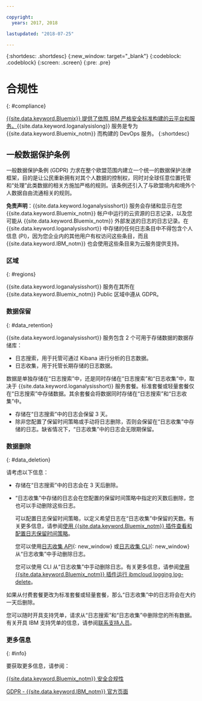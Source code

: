 ```yaml
---

copyright:
  years: 2017, 2018

lastupdated: "2018-07-25"

---
```



{:shortdesc: .shortdesc}
{:new_window: target="_blank"}
{:codeblock: .codeblock}
{:screen: .screen}
{:pre: .pre}


# 合规性
{: #compliance}

[{{site.data.keyword.Bluemix}} 提供了依照 IBM 严格安全标准构建的云平台和服务。](/docs/security/compliance.html#compliance){{site.data.keyword.loganalysislong}} 服务是专为 {{site.data.keyword.Bluemix_notm}} 而构建的 DevOps 服务。
{:shortdesc}


## 一般数据保护条例

一般数据保护条例 (GDPR) 力求在整个欧盟范围内建立一个统一的数据保护法律框架，目的是让公民重新拥有对其个人数据的控制权，同时对全球任意位置托管和“处理”此类数据的相关方施加严格的规则。该条例还引入了与欧盟境内和境外个人数据自由流通相关的规则。 

**免责声明**：{{site.data.keyword.loganalysisshort}} 服务会存储和显示在您 {{site.data.keyword.Bluemix_notm}} 帐户中运行的云资源的日志记录，以及您可能从 {{site.data.keyword.Bluemix_notm}} 外部发送的日志的日志记录。在 {{site.data.keyword.loganalysisshort}} 中存储的任何日志条目中不得包含个人信息 (PI)，因为您企业内的其他用户有权访问这些条目，而且 {{site.data.keyword.IBM_notm}} 也会使用这些条目来为云服务提供支持。

### 区域
{: #regions}

{{site.data.keyword.loganalysisshort}} 服务在其所在 {{site.data.keyword.Bluemix_notm}} Public 区域中遵从 GDPR。


### 数据保留
{: #data_retention}

{{site.data.keyword.loganalysisshort}} 服务包含 2 个可用于存储数据的数据存储库： 

* 日志搜索，用于托管可通过 Kibana 进行分析的日志数据。
* 日志收集，用于托管长期存储的日志数据。

数据是单独存储在“日志搜索”中，还是同时存储在“日志搜索”和“日志收集”中，取决于 {{site.data.keyword.loganalysisshort}} 服务套餐。标准套餐或轻量套餐仅在“日志搜索”中存储数据。其余套餐会将数据同时存储在“日志搜索”和“日志收集”中。

* 存储在“日志搜索”中的日志会保留 3 天。
* 除非您配置了保留时间策略或手动将日志删除，否则会保留在“日志收集”中存储的日志。缺省情况下，“日志收集”中的日志会无限期保留。



### 数据删除
{: #data_deletion}

请考虑以下信息：

* 存储在“日志搜索”中的日志会在 3 天后删除。

* “日志收集”中存储的日志会在您配置的保留时间策略中指定的天数后删除，您也可以手动删除这些日志。 

    可以配置日志保留时间策略，以定义希望日志在“日志收集”中保留的天数。有关更多信息，请参阅[使用 {{site.data.keyword.Bluemix_notm}} 插件查看和配置日志保留时间策略](/docs/services/CloudLogAnalysis/how-to/manage-logs/configuring_retention_policy_cloud.html#configuring_retention_policy)。

    您可以使用[日志收集 API](https://console.bluemix.net/apidocs/948-ibm-cloud-log-collection-api?&language=node&env_id=ibm%3Ayp%3Aus-south#introduction){: new_window} 或[日志收集 CLI](/docs/services/CloudLogAnalysis/reference/log_analysis_cli_cloud.html#log_analysis_cli){: new_window} 从“日志收集”中手动删除日志。 

    您可以使用 CLI 从“日志收集”中手动删除日志。有关更多信息，请参阅[使用 {{site.data.keyword.Bluemix_notm}} 插件运行 ibmcloud logging log-delete](/docs/services/CloudLogAnalysis/how-to/manage-logs/deleting_logs_cloud.html#deleting_logs)。


如果从付费套餐更改为标准套餐或轻量套餐，那么“日志收集”中的日志将会在大约一天后删除。

您可以随时开具支持凭单，请求从“日志搜索”和“日志收集”中删除您的所有数据。有关开具 IBM 支持凭单的信息，请参阅[联系支持人员](/docs/get-support/howtogetsupport.html#getting-customer-support)。



### 更多信息
{: #info}

要获取更多信息，请参阅：

[{{site.data.keyword.Bluemix_notm}} 安全合规性](/docs/security/compliance.html#compliance)

[GDPR - {{site.data.keyword.IBM_notm}} 官方页面](https://www.ibm.com/data-responsibility/gdpr/)



